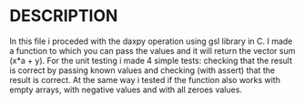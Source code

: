# DESCRIPTION
In this file i proceded with the daxpy operation using gsl library in C. I made a function to which you can pass the values and it will return the vector sum (x*a + y).
For the unit testing i made 4 simple tests: checking that the result is correct by passing known values and checking (with assert) that the result is correct. At the same way i tested if the function 
also works with empty arrays, with negative values and with all zeroes values. 
